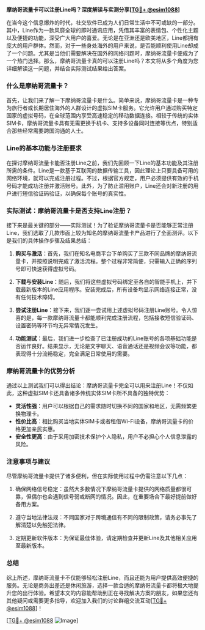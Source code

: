 **摩纳哥流量卡可以注册Line吗？深度解读与实测分享[[TG💪+ @esim1088](https://t.me/s/esim1088)]**

在当今这个信息爆炸的时代，社交软件已成为人们日常生活中不可或缺的一部分。其中，Line作为一款风靡全球的即时通讯应用，凭借其丰富的表情包、个性化主题以及便捷的功能，深受广大用户的喜爱。无论是在亚洲还是欧美地区，Line都拥有庞大的用户群体。然而，对于一些身处海外的用户来说，是否能顺利使用Line却成了一个问题。尤其是当他们需要解决在国外的网络问题时，摩纳哥流量卡便成为了一个热门选择。那么，摩纳哥流量卡真的可以注册Line吗？本文将从多个角度为您详细解读这一问题，并结合实际测试结果给出答案。

### 什么是摩纳哥流量卡？

首先，让我们来了解一下摩纳哥流量卡是什么。简单来说，摩纳哥流量卡是一种专为旅行者或长期居住海外的人群设计的虚拟SIM卡服务。它允许用户通过购买特定国家的虚拟号码，在全球范围内享受高速稳定的移动数据连接。相较于传统的实体SIM卡，摩纳哥流量卡具有无需更换手机卡、支持多设备同时连接等优点，特别适合那些经常需要跨国沟通的人士。

### Line的基本功能与注册要求

在探讨摩纳哥流量卡能否注册Line之前，我们先回顾一下Line的基本功能及其注册所需的条件。Line是一款基于互联网的数据传输工具，因此理论上只要具备可用的网络环境，就可以完成注册过程。不过，根据官方规定，用户必须提供有效的手机号码才能成功注册并激活账号。此外，为了防止滥用账户，Line还会对新注册的用户进行短信验证码验证，以确保每个账号的真实性。

### 实际测试：摩纳哥流量卡是否支持Line注册？

接下来是最关键的部分——实际测试！为了验证摩纳哥流量卡是否能够正常注册Line，我们选取了几款市面上较为知名的摩纳哥流量卡产品进行了全面测评。以下是我们的具体操作步骤及结果总结：

1. **购买与激活**：首先，我们在知名电商平台下单购买了三款不同品牌的摩纳哥流量卡，并按照说明完成了激活流程。整个过程非常简便，只需输入正确的序列号即可快速获得虚拟号码。
   
2. **下载与安装Line**：随后，我们将这些虚拟号码绑定至各自的智能手机上，并下载最新版本的Line应用程序。安装完成后，所有设备均显示网络连接正常，没有任何技术障碍。

3. **尝试注册Line**：接下来，我们逐一尝试用上述虚拟号码注册Line账号。令人惊喜的是，每一款摩纳哥流量卡都能顺利完成注册流程，包括接收短信验证码、设置密码等环节均无异常情况发生。

4. **功能测试**：最后，我们进一步检查了已注册成功的Line账号的各项基础功能是否运作良好。结果显示，无论是文字聊天、语音通话还是视频会议等功能，都表现得十分流畅稳定，完全满足日常使用的需要。

### 摩纳哥流量卡的优势分析

通过以上测试我们可以得出结论：摩纳哥流量卡完全可以用来注册Line！不仅如此，这种虚拟SIM卡还具备诸多传统实体SIM卡所不具备的独特优势：

- **灵活性强**：用户可以根据自己的需求随时切换不同的国家和地区，无需频繁更换物理卡。
- **性价比高**：相比购买当地实体SIM卡或者租借Wi-Fi设备，摩纳哥流量卡的价格更加亲民实惠。
- **安全性更高**：由于采用加密技术保护个人隐私，用户不必担心个人信息泄露的风险。

### 注意事项与建议

尽管摩纳哥流量卡提供了诸多便利，但在实际使用过程中仍需注意以下几点：

1. 确保网络信号稳定：虽然大多数情况下摩纳哥流量卡提供的网络质量都很可靠，但偶尔也会遇到信号弱或断网的情况。因此，在重要场合下最好提前做好备用方案。
   
2. 遵守当地法律法规：不同国家对于跨境通信有不同的限制政策，请务必事先了解清楚以免触犯法律。
   
3. 定期更新软件版本：为保证最佳体验，请定期检查并更新Line及其他相关应用至最新版本。

### 总结

综上所述，摩纳哥流量卡不仅能够轻松注册Line，而且还能为用户提供高效便捷的服务。无论是商务出差还是休闲旅游，选择一款合适的摩纳哥流量卡都将极大地提升您的出行体验。希望本文的内容能帮助到正在寻找解决方案的朋友，如果您还有其他疑问或需要更多指导，欢迎加入我们的讨论群组交流互动[[TG💪+ @esim1088](https://t.me/s/esim1088)]！

[[TG💪+ @esim1088](https://t.me/s/esim1088) ![Image](https://i.postimg.cc/4NQfJmqS/Snipaste-2025-05-13-00-14-12.png)]